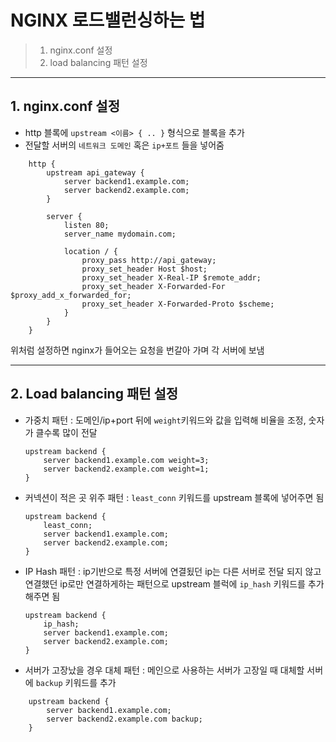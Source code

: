 # NGINX 로드밸런싱하는 법
>1. nginx.conf 설정
>2. load balancing 패턴 설정

---

## 1. nginx.conf 설정
- http 블록에 `upstream <이름> { .. }` 형식으로 블록을 추가
- 전달할 서버의 `네트워크 도메인` 혹은 `ip+포트` 들을 넣어줌  

```text
    http {
        upstream api_gateway {
            server backend1.example.com;
            server backend2.example.com;
        }

        server {
            listen 80;
            server_name mydomain.com;

            location / {
                proxy_pass http://api_gateway;
                proxy_set_header Host $host;
                proxy_set_header X-Real-IP $remote_addr;
                proxy_set_header X-Forwarded-For $proxy_add_x_forwarded_for;
                proxy_set_header X-Forwarded-Proto $scheme;
            }
        }
    }
```
위처럼 설정하면 nginx가 들어오는 요청을 번갈아 가며 각 서버에 보냄

---

## 2. Load balancing 패턴 설정
- 가중치 패턴 : 도메인/ip+port 뒤에 `weight`키워드와 값을 입력해 비율을 조정, 숫자가 클수록 많이 전달
  ```text
  upstream backend {
      server backend1.example.com weight=3;
      server backend2.example.com weight=1;
  }
  ```
- 커넥션이 적은 곳 위주 패턴  : `least_conn` 키워드를 upstream 블록에 넣어주면 됨

    ```text
    upstream backend {
        least_conn;
        server backend1.example.com;
        server backend2.example.com;
    }
    ```
- IP Hash 패턴 : ip기반으로 특정 서버에 연결됬던 ip는 다른 서버로 전달 되지 않고  
연결했던 ip로만 연결하게하는 패턴으로  upstream 블럭에 `ip_hash` 키워드를 추가해주면 됨 
    ```text
    upstream backend {
        ip_hash;
        server backend1.example.com;
        server backend2.example.com;
    }
    ```
- 서버가 고장났을 경우 대체 패턴 : 메인으로 사용하는 서버가 고장일 때 대체할 서버에 `backup` 키워드를 추가 
```text
    upstream backend {
        server backend1.example.com;
        server backend2.example.com backup;
    }
```